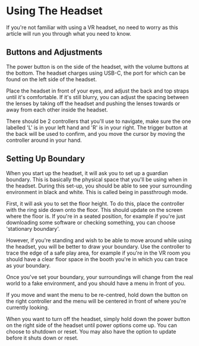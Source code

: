 # Using The Headset
If you're not familiar with using a VR headset, no need to worry as this article will run you through what you need to know.

## Buttons and Adjustments
The power button is on the side of the headset, with the volume buttons at the bottom. The headset charges using USB-C, the port for
which can be found on the left side of the headset.

Place the headset in front of your eyes, and adjust the back and top straps until it's comfortable. If it's still blurry, you can adjust the spacing
between the lenses by taking off the headset and pushing the lenses towards or away from each other inside the headset.

There should be 2 controllers that you'll use to navigate, make sure the one labelled 'L' is in your left hand and 'R' is in your right. The trigger
button at the back will be used to confirm, and you move the cursor by moving the controller around in your hand.

## Setting Up Boundary
When you start up the headset, it will ask you to set up a guardian boundary. This is basically the physical space that you'll be using when in the headset. During this set-up, you should
be able to see your surrounding environment in black and white. This is called being in passthrough mode. 

First, it will ask you to set the floor height. To do this, place the controller with the ring side down onto the floor. This should update on the screen where the floor is. 
If you're in a seated position, for example if you're just downloading some software or checking something, you can choose 'stationary boundary'. 

However, if you're standing and wish to be able to move around while using the headset, you will be better to draw your boundary. 
Use the controller to trace the edge of a safe play area, for example if you're in the VR room you should have a clear floor space in the booth you're in which 
you can trace as your boundary. 

Once you've set your boundary, your surroundings will change from the real world to a fake environment, and you should have a menu in front of you.

If you move and want the menu to be re-centred, hold down the button on the right controller and the menu will be centered in front of where you're currently looking.

When you want to turn off the headset, simply hold down the power button on the right side of the headset until power options come up. You can choose to shutdown or reset. 
You may also have the option to update before it shuts down or reset. 
